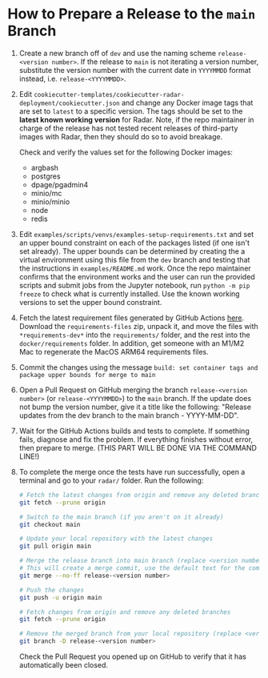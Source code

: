 # How to Prepare a Release to the `main` Branch

1.  Create a new branch off of `dev` and use the naming scheme `release-<version number>`. If the release to `main` is not iterating a version number, substitute the version number with the current date in `YYYYMMDD` format instead, i.e. `release-<YYYYMMDD>`.

2.  Edit `cookiecutter-templates/cookiecutter-radar-deployment/cookiecutter.json` and change any Docker image tags that are set to `latest` to a specific version. The tags should be set to the **latest known working version** for Radar. Note, if the repo maintainer in charge of the release has not tested recent releases of third-party images with Radar, then they should do so to avoid breakage.

    Check and verify the values set for the following Docker images:

    -   argbash
    -   postgres
    -   dpage/pgadmin4
    -   minio/mc
    -   minio/minio
    -   node
    -   redis

3.  Edit `examples/scripts/venvs/examples-setup-requirements.txt` and set an upper bound constraint on each of the packages listed (if one isn't set already). The upper bounds can be determined by creating the a virtual environment using this file from the `dev` branch and testing that the instructions in `examples/README.md` work. Once the repo maintainer confirms that the environment works and the user can run the provided scripts and submit jobs from the Jupyter notebook, run `python -m pip freeze` to check what is currently installed. Use the known working versions to set the upper bound constraint.

4.  Fetch the latest requirement files generated by GitHub Actions [here](https://github.com/usnistgov/radar/actions/workflows/pip-compile.yml). Download the `requirements-files` zip, unpack it, and move the files with `*requirements-dev*` into the `requirements/` folder, and the rest into the `docker/requirements` folder. In addition, get someone with an M1/M2 Mac to regenerate the MacOS ARM64 requirements files.

5.  Commit the changes using the message `build: set container tags and package upper bounds for merge to main`

6.  Open a Pull Request on GitHub merging the branch `release-<version number>` (or `release-<YYYYMMDD>`) to the `main` branch. If the update does not bump the version number, give it a title like the following: "Release updates from the dev branch to the main branch - YYYY-MM-DD".

7.  Wait for the GitHub Actions builds and tests to complete. If something fails, diagnose and fix the problem. If everything finishes without error, then prepare to merge. (THIS PART WILL BE DONE VIA THE COMMAND LINE!)

8.  To complete the merge once the tests have run successfully, open a terminal and go to your `radar/` folder. Run the following:

    ```sh
    # Fetch the latest changes from origin and remove any deleted branches
    git fetch --prune origin

    # Switch to the main branch (if you aren't on it already)
    git checkout main

    # Update your local repository with the latest changes
    git pull origin main

    # Merge the release branch into main branch (replace <version number> with appropriate text)
    # This will create a merge commit, use the default text for the commit message.
    git merge --no-ff release-<version number>

    # Push the changes
    git push -u origin main

    # Fetch changes from origin and remove any deleted branches
    git fetch --prune origin

    # Remove the merged branch from your local repository (replace <version number> with appropriate text)
    git branch -D release-<version number>
    ```

    Check the Pull Request you opened up on GitHub to verify that it has automatically been closed.
